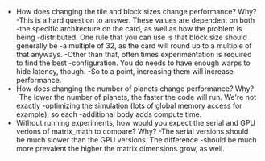 

* How does changing the tile and block sizes change performance? Why?
  -This is a hard question to answer.  These values are dependent on both
  -the specific architecture on the card, as well as how the problem is being
  -distributed.  One rule that you can use is that block size should generally be
  -a multiple of 32, as the card will round up to a multiple of that anyways.
  -Other than that, often times experimentation is required to find the best
  -configuration.  You do needs to have enough warps to hide latency, though.
  -So to a point, increasing them will increase performance.
* How does changing the number of planets change performance? Why?
  -The lower the number of planets, the faster the code will run.  We're not exactly
  -optimizing the simulation (lots of global memory access for example), so each 
  -additional body adds compute time.
* Without running experiments, how would you expect the serial and GPU verions
  of matrix_math to compare?  Why?
  -The serial versions should be much slower than the GPU versions.  The difference
  -should be much more prevalent the higher the matrix dimensions grow, as well.